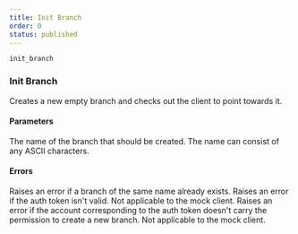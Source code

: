 ```yaml
---
title: Init Branch
order: 0
status: published
---
```


`init_branch`
### Init Branch
<Divider>
<LeftSection>
Creates a new empty branch and checks out the client to point towards it.

#### Parameters
<Expandable title="name" type="str">
The name of the branch that should be created. The name can consist of any ASCII
characters.
</Expandable>

#### Errors
<Expandable title="Branch already exists">
Raises an error if a branch of the same name already exists.
</Expandable>

<Expandable title="Invalid auth token">
Raises an error if the auth token isn't valid. Not applicable to the mock client.
</Expandable>

<Expandable title="Insufficient permissions">
Raises an error if the account corresponding to the auth token doesn't carry 
the permission to create a new branch. Not applicable to the mock client.
</Expandable>
</LeftSection>
<RightSection>
<pre snippet="api-reference/client/branch#init_branch" status="success"
    message="Create a new empty branch 'mybranch'">
</pre>
</RightSection>
</Divider>